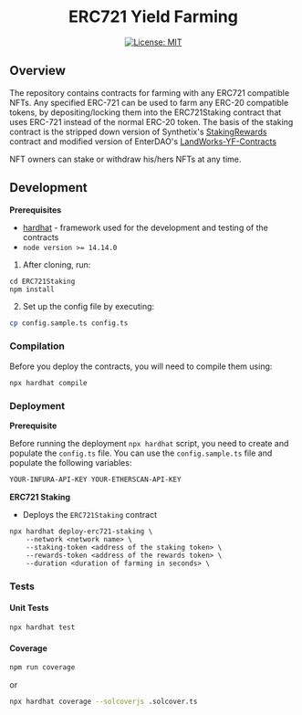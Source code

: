 <div align="center">

# ERC721 Yield Farming

[![License: MIT](https://img.shields.io/badge/License-MIT-yellow.svg)](https://opensource.org/licenses/MIT)

</div>

## Overview

The repository contains contracts for farming with any ERC721 compatible NFTs. Any specified ERC-721 can be used to farm any ERC-20 compatible tokens, by
depositing/locking them into the ERC721Staking contract that uses ERC-721 instead of the normal ERC-20 token.
The basis of the staking contract is the stripped down version of
Synthetix's [StakingRewards](https://solidity-by-example.org/defi/staking-rewards/) contract and modified version of EnterDAO's [LandWorks-YF-Contracts](https://github.com/EnterDAO/LandWorks-YF-Contracts)

NFT owners can stake or withdraw his/hers NFTs at any time.

## Development

**Prerequisites**

- [hardhat](https://hardhat.org/) - framework used for the development and testing of the contracts
- `node version >= 14.14.0`

1. After cloning, run:

```
cd ERC721Staking
npm install
```

2. Set up the config file by executing:

```bash
cp config.sample.ts config.ts
``` 

### Compilation

Before you deploy the contracts, you will need to compile them using:

```
npx hardhat compile
```

### Deployment

**Prerequisite**

Before running the deployment `npx hardhat` script, you need to create and populate the `config.ts` file. You can use
the `config.sample.ts` file and populate the following variables:

```markdown
YOUR-INFURA-API-KEY YOUR-ETHERSCAN-API-KEY
```

**ERC721 Staking**

* Deploys the `ERC721Staking` contract

```shell
npx hardhat deploy-erc721-staking \
    --network <network name> \
    --staking-token <address of the staking token> \
    --rewards-token <address of the rewards token> \
    --duration <duration of farming in seconds> \
```

### Tests

#### Unit Tests

```bash
npx hardhat test
```

#### Coverage

```bash
npm run coverage
```

or

```bash
npx hardhat coverage --solcoverjs .solcover.ts
```
